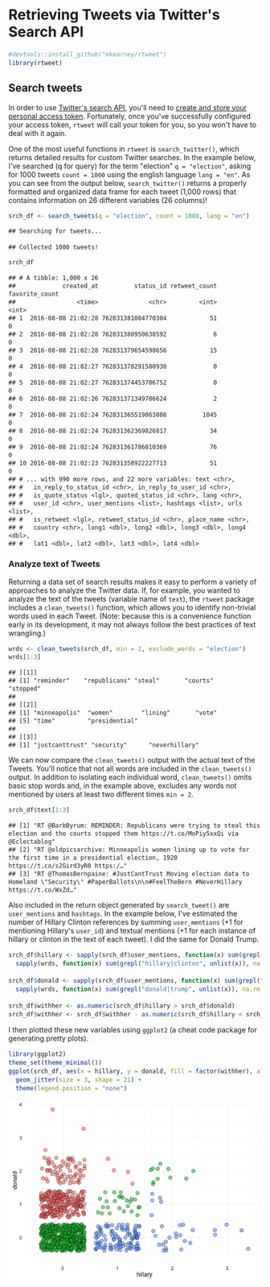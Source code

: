 Retrieving Tweets via Twitter's Search API
================

``` r
#devtools::install_github("mkearney/rtweet")
library(rtweet)
```

Search tweets
-------------

In order to use [Twitter's search API](https://dev.twitter.com/rest/public/search), 
you'll need to [create and store your personal access token](https://github.com/mkearney/rtweet/blob/master/README.md).
Fortunately, once you've successfully configured your access token, 
`rtweet` will call your token for you, so you won't have to deal with
it again.

One of the most useful functions in `rtweet` is `search_twitter()`,
which returns detailed results for custom Twitter searches. In the
example below, I've searched (q for query) for the term "election" 
`q = "election"`, asking for 1000 tweets `count = 1000` using the
english language `lang = "en"`. As you can see from the output below,
`search_twitter()` returns a properly formatted and organized data
frame for each tweet (1,000 rows) that contains information on 
26 different variables (26 columns)!

``` r
srch_df <- search_tweets(q = "election", count = 1000, lang = "en")
```

    ## Searching for tweets...

    ## Collected 1000 tweets!

``` r
srch_df
```

    ## # A tibble: 1,000 x 26
    ##             created_at          status_id retweet_count favorite_count
    ##                 <time>              <chr>         <int>          <int>
    ## 1  2016-08-08 21:02:28 762831381084770304            51              0
    ## 2  2016-08-08 21:02:28 762831380950638592             6              0
    ## 3  2016-08-08 21:02:28 762831379654598656            15              0
    ## 4  2016-08-08 21:02:27 762831378291580930             0              0
    ## 5  2016-08-08 21:02:27 762831374453706752             0              0
    ## 6  2016-08-08 21:02:26 762831371349786624             2              0
    ## 7  2016-08-08 21:02:24 762831365519863808          1045              0
    ## 8  2016-08-08 21:02:24 762831362369826817            34              0
    ## 9  2016-08-08 21:02:24 762831361786810369            76              0
    ## 10 2016-08-08 21:02:23 762831358922227713            51              0
    ## # ... with 990 more rows, and 22 more variables: text <chr>,
    ## #   in_reply_to_status_id <chr>, in_reply_to_user_id <chr>,
    ## #   is_quote_status <lgl>, quoted_status_id <chr>, lang <chr>,
    ## #   user_id <chr>, user_mentions <list>, hashtags <list>, urls <list>,
    ## #   is_retweet <lgl>, retweet_status_id <chr>, place_name <chr>,
    ## #   country <chr>, long1 <dbl>, long2 <dbl>, long3 <dbl>, long4 <dbl>,
    ## #   lat1 <dbl>, lat2 <dbl>, lat3 <dbl>, lat4 <dbl>

### Analyze text of Tweets

Returning a data set of search results makes it easy to perform a variety 
of approaches to analyze the Twitter data. If, for example, you wanted to
analyze the text of the tweets (variable name of `text`), the `rtweet`
package includes a `clean_tweets()` function, which allows you to identify
non-trivial words used in each Tweet. (Note: because this is a convenience 
function early in its development, it may not always follow the best 
practices of text wrangling.)

``` r
wrds <- clean_tweets(srch_df, min = 2, exclude_words = "election")
wrds[1:3]
```

    ## [[1]]
    ## [1] "reminder"    "republicans" "steal"       "courts"      "stopped"
    ## 
    ## [[2]]
    ## [1] "minneapolis"  "women"        "lining"       "vote"        
    ## [5] "time"         "presidential"     
    ## 
    ## [[3]]
    ## [1] "justcanttrust" "security"      "neverhillary"

We can now compare the `clean_tweets()` output with the actual text of the Tweets.
You'll notice that not all words are included in the `clean_tweets()` output. In
addition to isolating each individual word, `clean_tweets()` omits basic stop words
and, in the example above, excludes any words not mentioned by users at least
two different times `min = 2`.

``` r
srch_df$text[1:3]
```

    ## [1] "RT @BarbByrum: REMINDER: Republicans were trying to steal this election and the courts stopped them https://t.co/MoPiy5xxQi via @Eclectablog"    
    ## [2] "RT @oldpicsarchive: Minneapolis women lining up to vote for the first time in a presidential election, 1920 https://t.co/s2Gird3yR0 https:/…"    
    ## [3] "RT @ThomasBernpaine: #JustCantTrust Moving election data to Homeland \"Security\" #PaperBallots\n\n#FeelTheBern #NeverHillary https://t.co/WxZd…"

Also included in the return object generated by `search_tweet()` are `user_mentions` and
`hashtags`. In the example below, I've estimated the number of Hillary Clinton references 
by summing `user_mentions` (+1 for mentioning Hillary's `user_id`) and textual mentions
(+1 for each instance of hillary or clinton in the text of each tweet). I did the same for Donald Trump.

``` r
srch_df$hillary <- sapply(srch_df$user_mentions, function(x) sum(grepl("1339835893", unlist(x)), na.rm = TRUE)) + 
  sapply(wrds, function(x) sum(grepl("hillary|clinton", unlist(x)), na.rm = TRUE))

srch_df$donald <- sapply(srch_df$user_mentions, function(x) sum(grepl("25073877", unlist(x)), na.rm = TRUE)) + 
  sapply(wrds, function(x) sum(grepl("donald|trump", unlist(x)), na.rm = TRUE))

srch_df$withher <- as.numeric(srch_df$hillary > srch_df$donald)
srch_df$withher <- srch_df$withher - as.numeric(srch_df$hillary < srch_df$donald)
```

I then plotted these new variables using `ggplot2` (a cheat code package for 
generating pretty plots).

``` r
library(ggplot2)
theme_set(theme_minimal())
ggplot(srch_df, aes(x = hillary, y = donald, fill = factor(withher), alpha = .9)) + 
  geom_jitter(size = 3, shape = 21) + 
  theme(legend.position = "none")
```
<p align="center">
<img src="vignette.search_files/figure-markdown_github/unnamed-chunk-4-1.png" alt="plot">
</p>
